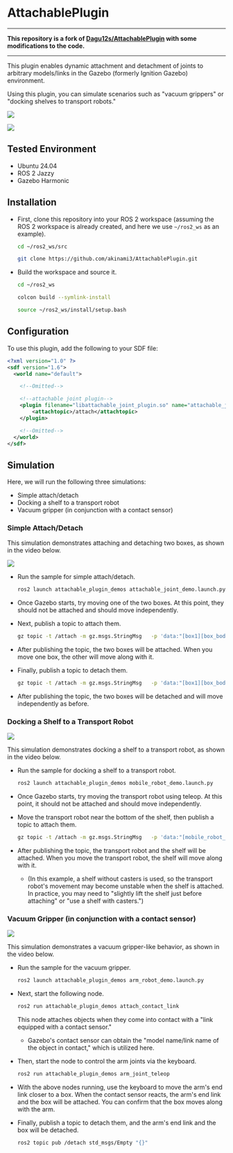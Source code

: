 # AttachablePlugin

---

**This repository is a fork of [Dagu12s/AttachablePlugin](https://github.com/Dagu12s/AttachablePlugin) with some modifications to the code.**

---

This plugin enables dynamic attachment and detachment of joints to arbitrary models/links in the Gazebo (formerly Ignition Gazebo) environment.

Using this plugin, you can simulate scenarios such as "vacuum grippers" or "docking shelves to transport robots."

![](./images/attachable_joint_mobile_robot_demo.gif)

![](./images/attachable_joint_arm_demo.gif)

## Tested Environment

- Ubuntu 24.04
- ROS 2 Jazzy
- Gazebo Harmonic

## Installation

- First, clone this repository into your ROS 2 workspace (assuming the ROS 2 workspace is already created, and here we use `~/ros2_ws` as an example).

    ```bash
    cd ~/ros2_ws/src
    ```

    ```bash
    git clone https://github.com/akinami3/AttachablePlugin.git
    ```

- Build the workspace and source it.

    ```bash
    cd ~/ros2_ws
    ```

    ```bash
    colcon build --symlink-install
    ```

    ```bash
    source ~/ros2_ws/install/setup.bash
    ```

## Configuration

To use this plugin, add the following to your SDF file:

```xml
<?xml version="1.0" ?>
<sdf version="1.6">
  <world name="default">

    <!--Omitted-->

    <!--attachable joint plugin-->
    <plugin filename="libattachable_joint_plugin.so" name="attachable_joint::AttachableJoint">
        <attachtopic>/attach</attachtopic>
    </plugin>

    <!--Omitted-->
  </world>
</sdf>
```

## Simulation

Here, we will run the following three simulations:

- Simple attach/detach
- Docking a shelf to a transport robot
- Vacuum gripper (in conjunction with a contact sensor)

### Simple Attach/Detach

This simulation demonstrates attaching and detaching two boxes, as shown in the video below.

![](./images/attachable_joint_demo.gif)

- Run the sample for simple attach/detach.

    ```bash
    ros2 launch attachable_plugin_demos attachable_joint_demo.launch.py
    ```

- Once Gazebo starts, try moving one of the two boxes. At this point, they should not be attached and should move independently.

- Next, publish a topic to attach them.

    ```bash
    gz topic -t /attach -m gz.msgs.StringMsg   -p 'data:"[box1][box_body][box2][box_body][attach]"' # data:"[Model name of the first object][Link name of the first object][Model name of the second object][Link name of the second object][attach or detach]"'
    ```

- After publishing the topic, the two boxes will be attached. When you move one box, the other will move along with it.

- Finally, publish a topic to detach them.

    ```bash
    gz topic -t /attach -m gz.msgs.StringMsg   -p 'data:"[box1][box_body][box2][box_body][detach]"' # data:"[Model name of the first object][Link name of the first object][Model name of the second object][Link name of the second object][attach or detach]"'
    ```

- After publishing the topic, the two boxes will be detached and will move independently as before.

### Docking a Shelf to a Transport Robot

![](./images/attachable_joint_mobile_robot_demo.gif)

This simulation demonstrates docking a shelf to a transport robot, as shown in the video below.

- Run the sample for docking a shelf to a transport robot.

    ```bash
    ros2 launch attachable_plugin_demos mobile_robot_demo.launch.py
    ```

- Once Gazebo starts, try moving the transport robot using teleop. At this point, it should not be attached and should move independently.

- Move the transport robot near the bottom of the shelf, then publish a topic to attach them.

    ```bash
    gz topic -t /attach -m gz.msgs.StringMsg   -p 'data:"[mobile_robot_model][base_link][shelf][poll1][attach]"'
    ```

- After publishing the topic, the transport robot and the shelf will be attached. When you move the transport robot, the shelf will move along with it.
    - (In this example, a shelf without casters is used, so the transport robot's movement may become unstable when the shelf is attached. In practice, you may need to "slightly lift the shelf just before attaching" or "use a shelf with casters.")

### Vacuum Gripper (in conjunction with a contact sensor)

![](./images/attachable_joint_arm_demo.gif)

This simulation demonstrates a vacuum gripper-like behavior, as shown in the video below.

- Run the sample for the vacuum gripper.

    ```bash
    ros2 launch attachable_plugin_demos arm_robot_demo.launch.py
    ```

- Next, start the following node.

    ```bash
    ros2 run attachable_plugin_demos attach_contact_link 
    ```
    This node attaches objects when they come into contact with a "link equipped with a contact sensor."
    - Gazebo's contact sensor can obtain the "model name/link name of the object in contact," which is utilized here.

- Then, start the node to control the arm joints via the keyboard.

    ```bash
    ros2 run attachable_plugin_demos arm_joint_teleop
    ```

- With the above nodes running, use the keyboard to move the arm's end link closer to a box. When the contact sensor reacts, the arm's end link and the box will be attached. You can confirm that the box moves along with the arm.

- Finally, publish a topic to detach them, and the arm's end link and the box will be detached.

    ```bash
    ros2 topic pub /detach std_msgs/Empty "{}"
    ```
